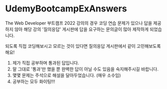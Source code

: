 # UdemyBootcampExAnswers
The Web Developer 부트캠프 2022 강의의 경우 코딩 연습 문제가 있으나 답을 제공하지 않아
해당 강의 '질의응답' 게시판에 답을 요구하는 문의글이 많아 제작하게 되었습니다.

되도록 직접 코딩해보시고 모르는 것이 있다면 질의응답 게시판에서 같이 고민해보도록 해요!

1. 제가 직접 공부하며 통과된 답입니다.
2. 말 그대로 '통과'만 했을 뿐 완벽한 답이 아닐 수도 있음을 숙지해주시길 바랍니다.
3. 몇몇 문제는 주석으로 해설을 달아두었습니다. (매우 소수임)
4. 공부하는 모두 화이팅!!!
